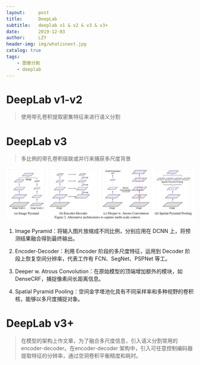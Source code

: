 ```yaml
---
layout:     post
title:      DeepLab
subtitle:   deeplab v1 & v2 & v3 & v3+
date:       2019-12-03
author:     LZY
header-img: img/whatisnext.jpg
catalog: true
tags:
    - 图像分割
    - deeplab
---
```


# DeepLab v1-v2

> 使用带孔卷积提取密集特征来进行语义分割

# DeepLab v3

> 多比例的带孔卷积级联或并行来捕获多尺度背景

![](/img/20191221608d74104.jpeg)

1. Image Pyramid：将输入图片放缩成不同比例，分别应用在 DCNN 上，将预测结果融合得到最终输出。

2. Encoder-Decoder：利用 Encoder 阶段的多尺度特征，运用到 Decoder 阶段上恢复空间分辨率，代表工作有 FCN、SegNet、PSPNet 等工。

3. Deeper w. Atrous Convolution：在原始模型的顶端增加额外的模块，如DenseCRF，捕捉像素间长距离信息。

4. Spatial Pyramid Pooling：空间金字塔池化具有不同采样率和多种视野的卷积核，能够以多尺度捕捉对象。

# DeepLab v3+

> 在模型的架构上作文章，为了融合多尺度信息，引入语义分割常用的 encoder-decoder。在encoder-decoder 架构中，引入可任意控制编码器提取特征的分辨率，通过空洞卷积平衡精度和耗时。
